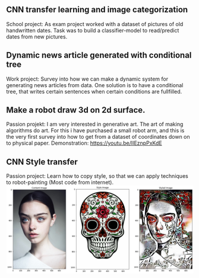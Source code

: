 ## CNN transfer learning and image categorization 
School project: As exam project worked with a dataset of pictures of old handwritten dates. Task was to build a classifier-model to read/predict dates from new pictures.

## Dynamic news article generated with conditional tree
Work project: Survey into how we can make a dynamic system for generating news articles from data.
One solution is to have a conditional tree, that writes certain sentences when certain conditions are fullfilled.

## Make a robot draw 3d on 2d surface.
Passion projekt: I am very interested in generative art. The art of making algorithms do art. For this i have purchased a small robot arm, and
this is the very first survey into how to get from a dataset of coordinates down on to physical paper.
Demonstration: https://youtu.be/IIEznpPxKdE

## CNN Style transfer
Passion project: Learn how to copy style, so that we can apply techniques to robot-painting (Most code from internet).
<img src="cnn-style-transfer/skull-lady.png" align="left" />
